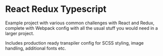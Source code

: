 # React Redux Typescript

Example project with various common challenges with React and Redux,
complete with Webpack config with all the usual stuff you would need in a larger 
project. 

Includes production ready transpiler config for SCSS styling, image handling, additional fonts etc. 